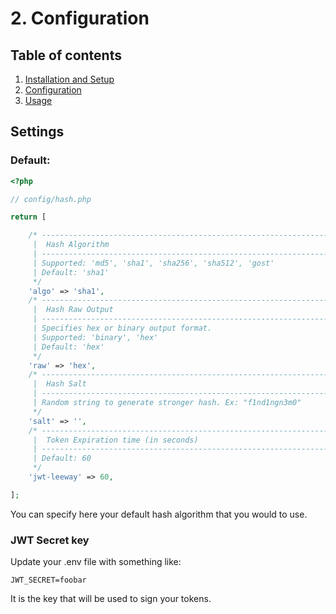 # 2. Configuration

## Table of contents

  1. [Installation and Setup](1-Installation-and-Setup.md)
  2. [Configuration](2-Configuration.md)
  3. [Usage](3-Usage.md)
  
## Settings

### Default:

```php
<?php

// config/hash.php

return [

	/* -----------------------------------------------------------------
	 |  Hash Algorithm
	 | -----------------------------------------------------------------
	 | Supported: 'md5', 'sha1', 'sha256', 'sha512', 'gost'
	 | Default: 'sha1'
	 */
	'algo' => 'sha1',
	/* -----------------------------------------------------------------
	 |  Hash Raw Output
	 | -----------------------------------------------------------------
	 | Specifies hex or binary output format.
	 | Supported: 'binary', 'hex'
	 | Default: 'hex'
	 */
	'raw' => 'hex',
	/* -----------------------------------------------------------------
	 |  Hash Salt
	 | -----------------------------------------------------------------
	 | Random string to generate stronger hash. Ex: "f1nd1ngn3m0"
	 */
	'salt' => '',
	/* -----------------------------------------------------------------
	 |  Token Expiration time (in seconds)
	 | -----------------------------------------------------------------
	 | Default: 60
	 */
	'jwt-leeway' => 60,

];
```

You can specify here your default hash algorithm that you would to use.

### JWT Secret key

Update your .env file with something like:

`JWT_SECRET=foobar`

It is the key that will be used to sign your tokens.